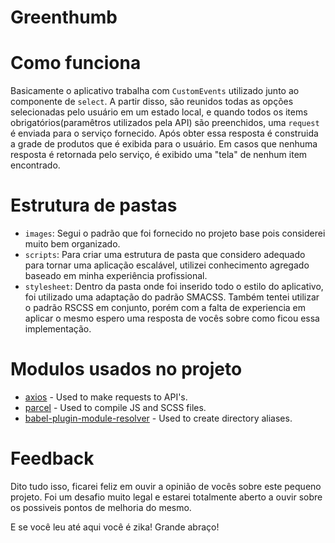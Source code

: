 # Greenthumb

# Como funciona

Basicamente o aplicativo trabalha com `CustomEvents` utilizado junto ao componente de `select`.
A partir disso, são reunidos todas as opções selecionadas pelo usuário em um estado local, e quando
todos os items obrigatórios(paramêtros utilizados pela API) são preenchidos, uma `request` é enviada
para o serviço fornecido. Após obter essa resposta é construida a grade de produtos que é exibida para o usuário.
Em casos que nenhuma resposta é retornada pelo serviço, é exibido uma "tela" de nenhum item encontrado.

# Estrutura de pastas

- `images`: Segui o padrão que foi fornecido no projeto base pois considerei muito bem organizado.
- `scripts`: Para criar uma estrutura de pasta que considero adequado para tornar uma aplicação escalável, utilizei conhecimento agregado baseado em minha experiência profissional.
- `stylesheet`: Dentro da pasta onde foi inserido todo o estilo do aplicativo, foi utilizado uma adaptação do padrão SMACSS. Também tentei utilizar o padrão RSCSS em conjunto, porém com a falta de experiencia em aplicar o mesmo espero uma resposta de vocês sobre como ficou essa implementação.

# Modulos usados no projeto

- [axios](https://github.com/axios/axios) - Used to make requests to API's.
- [parcel](https://github.com/parcel-bundler/parcel) - Used to compile JS and SCSS files.
- [babel-plugin-module-resolver](https://github.com/tleunen/babel-plugin-module-resolver) - Used to create directory aliases.

# Feedback

Dito tudo isso, ficarei feliz em ouvir a opinião de vocês sobre este pequeno projeto. Foi um desafio muito legal
e estarei totalmente aberto a ouvir sobre os possiveis pontos de melhoria do mesmo.

E se você leu até aqui você é zika!
Grande abraço!
